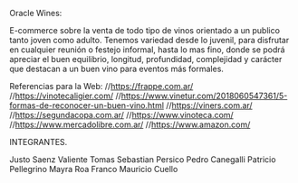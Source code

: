  
 
Oracle Wines:

E-commerce sobre la venta de todo tipo de vinos orientado a un publico tanto joven como adulto. Tenemos variedad desde lo juvenil, para disfrutar en cualquier reunión o festejo informal, hasta lo mas fino, donde se podrá apreciar el buen equilibrio, longitud, profundidad, complejidad y carácter que destacan a un buen vino para eventos más formales.

Referencias para la Web:
  //https://frappe.com.ar/
  //https://vinotecaligier.com/
  //https://www.vinetur.com/2018060547361/5-formas-de-reconocer-un-buen-vino.html
  //https://viners.com.ar/
  //https://segundacopa.com.ar/
  //https://www.vinoteca.com/
  //https://www.mercadolibre.com.ar/
  //https://www.amazon.com/


INTEGRANTES.

Justo Saenz Valiente
Tomas Sebastian Persico
Pedro Canegalli
Patricio Pellegrino
Mayra Roa
Franco Mauricio Cuello
